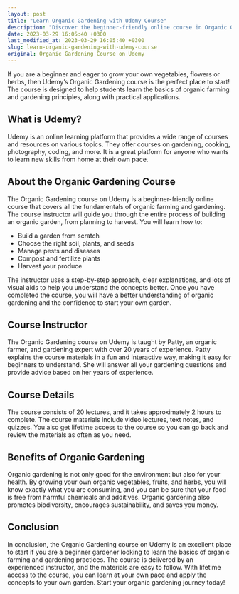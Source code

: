 ```yaml
---
layout: post
title: "Learn Organic Gardening with Udemy Course"
description: "Discover the beginner-friendly online course in Organic Gardening on Udemy. Build your own garden and learn how to cultivate fresh produce."
date: 2023-03-29 16:05:40 +0300
last_modified_at: 2023-03-29 16:05:40 +0300
slug: learn-organic-gardening-with-udemy-course
original: Organic Gardening Course on Udemy
---
```


If you are a beginner and eager to grow your own vegetables, flowers or herbs, then Udemy’s Organic Gardening course is the perfect place to start! The course is designed to help students learn the basics of organic farming and gardening principles, along with practical applications.

## What is Udemy?

Udemy is an online learning platform that provides a wide range of courses and resources on various topics. They offer courses on gardening, cooking, photography, coding, and more. It is a great platform for anyone who wants to learn new skills from home at their own pace.

## About the Organic Gardening Course

The Organic Gardening course on Udemy is a beginner-friendly online course that covers all the fundamentals of organic farming and gardening. The course instructor will guide you through the entire process of building an organic garden, from planning to harvest. You will learn how to:

- Build a garden from scratch
- Choose the right soil, plants, and seeds
- Manage pests and diseases
- Compost and fertilize plants
- Harvest your produce

The instructor uses a step-by-step approach, clear explanations, and lots of visual aids to help you understand the concepts better. Once you have completed the course, you will have a better understanding of organic gardening and the confidence to start your own garden.

## Course Instructor

The Organic Gardening course on Udemy is taught by Patty, an organic farmer, and gardening expert with over 20 years of experience. Patty explains the course materials in a fun and interactive way, making it easy for beginners to understand. She will answer all your gardening questions and provide advice based on her years of experience.

## Course Details

The course consists of 20 lectures, and it takes approximately 2 hours to complete. The course materials include video lectures, text notes, and quizzes. You also get lifetime access to the course so you can go back and review the materials as often as you need.

## Benefits of Organic Gardening

Organic gardening is not only good for the environment but also for your health. By growing your own organic vegetables, fruits, and herbs, you will know exactly what you are consuming, and you can be sure that your food is free from harmful chemicals and additives. Organic gardening also promotes biodiversity, encourages sustainability, and saves you money.

## Conclusion

In conclusion, the Organic Gardening course on Udemy is an excellent place to start if you are a beginner gardener looking to learn the basics of organic farming and gardening practices. The course is delivered by an experienced instructor, and the materials are easy to follow. With lifetime access to the course, you can learn at your own pace and apply the concepts to your own garden. Start your organic gardening journey today!